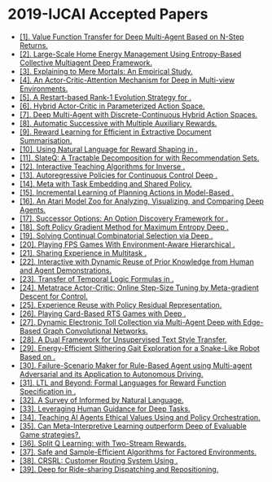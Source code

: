 # 2019-IJCAI Accepted Papers

- [[1]. Value Function Transfer for Deep Multi-Agent  Based on N-Step Returns.](https://doi.org/10.24963/ijcai.2019/65)
 - [[2]. Large-Scale Home Energy Management Using Entropy-Based Collective Multiagent Deep  Framework.](https://doi.org/10.24963/ijcai.2019/89)
 - [[3]. Explaining  to Mere Mortals: An Empirical Study.](https://doi.org/10.24963/ijcai.2019/184)
 - [[4]. An Actor-Critic-Attention Mechanism for Deep  in Multi-view Environments.](https://doi.org/10.24963/ijcai.2019/277)
 - [[5]. A Restart-based Rank-1 Evolution Strategy for .](https://doi.org/10.24963/ijcai.2019/295)
 - [[6]. Hybrid Actor-Critic  in Parameterized Action Space.](https://doi.org/10.24963/ijcai.2019/316)
 - [[7]. Deep Multi-Agent  with Discrete-Continuous Hybrid Action Spaces.](https://doi.org/10.24963/ijcai.2019/323)
 - [[8]. Automatic Successive  with Multiple Auxiliary Rewards.](https://doi.org/10.24963/ijcai.2019/324)
 - [[9]. Reward Learning for Efficient  in Extractive Document Summarisation.](https://doi.org/10.24963/ijcai.2019/326)
 - [[10]. Using Natural Language for Reward Shaping in .](https://doi.org/10.24963/ijcai.2019/331)
 - [[11]. SlateQ: A Tractable Decomposition for  with Recommendation Sets.](https://doi.org/10.24963/ijcai.2019/360)
 - [[12]. Interactive Teaching Algorithms for Inverse .](https://doi.org/10.24963/ijcai.2019/374)
 - [[13]. Autoregressive Policies for Continuous Control Deep .](https://doi.org/10.24963/ijcai.2019/382)
 - [[14]. Meta  with Task Embedding and Shared Policy.](https://doi.org/10.24963/ijcai.2019/387)
 - [[15]. Incremental Learning of Planning Actions in Model-Based .](https://doi.org/10.24963/ijcai.2019/443)
 - [[16]. An Atari Model Zoo for Analyzing, Visualizing, and Comparing Deep  Agents.](https://doi.org/10.24963/ijcai.2019/452)
 - [[17]. Successor Options: An Option Discovery Framework for .](https://doi.org/10.24963/ijcai.2019/458)
 - [[18]. Soft Policy Gradient Method for Maximum Entropy Deep .](https://doi.org/10.24963/ijcai.2019/475)
 - [[19]. Solving Continual Combinatorial Selection via Deep .](https://doi.org/10.24963/ijcai.2019/481)
 - [[20]. Playing FPS Games With Environment-Aware Hierarchical .](https://doi.org/10.24963/ijcai.2019/482)
 - [[21]. Sharing Experience in Multitask .](https://doi.org/10.24963/ijcai.2019/505)
 - [[22]. Interactive  with Dynamic Reuse of Prior Knowledge from Human and Agent Demonstrations.](https://doi.org/10.24963/ijcai.2019/530)
 - [[23]. Transfer of Temporal Logic Formulas in .](https://doi.org/10.24963/ijcai.2019/557)
 - [[24]. Metatrace Actor-Critic: Online Step-Size Tuning by Meta-gradient Descent for  Control.](https://doi.org/10.24963/ijcai.2019/581)
 - [[25].  Experience Reuse with Policy Residual Representation.](https://doi.org/10.24963/ijcai.2019/618)
 - [[26]. Playing Card-Based RTS Games with Deep .](https://doi.org/10.24963/ijcai.2019/631)
 - [[27]. Dynamic Electronic Toll Collection via Multi-Agent Deep  with Edge-Based Graph Convolutional Networks.](https://doi.org/10.24963/ijcai.2019/635)
 - [[28]. A Dual  Framework for Unsupervised Text Style Transfer.](https://doi.org/10.24963/ijcai.2019/711)
 - [[29]. Energy-Efficient Slithering Gait Exploration for a Snake-Like Robot Based on .](https://doi.org/10.24963/ijcai.2019/785)
 - [[30]. Failure-Scenario Maker for Rule-Based Agent using Multi-agent Adversarial  and its Application to Autonomous Driving.](https://doi.org/10.24963/ijcai.2019/832)
 - [[31]. LTL and Beyond: Formal Languages for Reward Function Specification in .](https://doi.org/10.24963/ijcai.2019/840)
 - [[32]. A Survey of  Informed by Natural Language.](https://doi.org/10.24963/ijcai.2019/880)
 - [[33]. Leveraging Human Guidance for Deep  Tasks.](https://doi.org/10.24963/ijcai.2019/884)
 - [[34]. Teaching AI Agents Ethical Values Using  and Policy Orchestration.](https://doi.org/10.24963/ijcai.2019/891)
 - [[35]. Can Meta-Interpretive Learning outperform Deep  of Evaluable Game strategies?.](https://doi.org/10.24963/ijcai.2019/909)
 - [[36]. Split Q Learning:  with Two-Stream Rewards.](https://doi.org/10.24963/ijcai.2019/913)
 - [[37]. Safe and Sample-Efficient  Algorithms for Factored Environments.](https://doi.org/10.24963/ijcai.2019/919)
 - [[38]. CRSRL: Customer Routing System Using .](https://doi.org/10.24963/ijcai.2019/952)
 - [[39]. Deep  for Ride-sharing Dispatching and Repositioning.](https://doi.org/10.24963/ijcai.2019/958)
